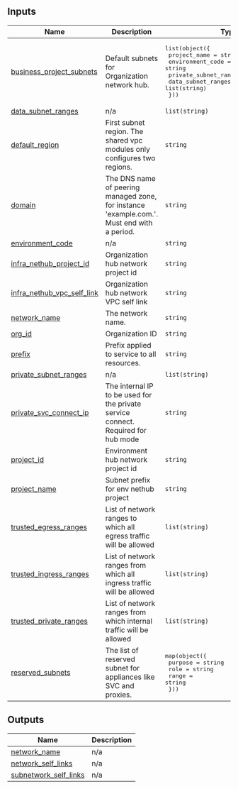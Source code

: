 <!-- BEGIN_TF_DOCS -->
## Inputs

| Name | Description | Type | Default | Required |
|------|-------------|------|---------|:--------:|
| <a name="input_business_project_subnets"></a> [business\_project\_subnets](#input\_business\_project\_subnets) | Default subnets for Organization network hub. | <pre>list(object({<br>    project_name                  = string<br>    environment_code              = string<br>    private_subnet_ranges         = list(string)<br>    data_subnet_ranges            = list(string)<br>  }))</pre> | n/a | yes |
| <a name="input_data_subnet_ranges"></a> [data\_subnet\_ranges](#input\_data\_subnet\_ranges) | n/a | `list(string)` | n/a | yes |
| <a name="input_default_region"></a> [default\_region](#input\_default\_region) | First subnet region. The shared vpc modules only configures two regions. | `string` | n/a | yes |
| <a name="input_domain"></a> [domain](#input\_domain) | The DNS name of peering managed zone, for instance 'example.com.'. Must end with a period. | `string` | n/a | yes |
| <a name="input_environment_code"></a> [environment\_code](#input\_environment\_code) | n/a | `string` | n/a | yes |
| <a name="input_infra_nethub_project_id"></a> [infra\_nethub\_project\_id](#input\_infra\_nethub\_project\_id) | Organization hub network project id | `string` | n/a | yes |
| <a name="input_infra_nethub_network_self_link"></a> [infra\_nethub\_vpc\_self\_link](#input\_infra\_nethub\_vpc\_self\_link) | Organization hub network VPC self link | `string` | n/a | yes |
| <a name="input_network_name"></a> [network\_name](#input\_network\_name) | The network name. | `string` | n/a | yes |
| <a name="input_org_id"></a> [org\_id](#input\_org\_id) | Organization ID | `string` | n/a | yes |
| <a name="input_prefix"></a> [prefix](#input\_prefix) | Prefix applied to service to all resources. | `string` | n/a | yes |
| <a name="input_private_subnet_ranges"></a> [private\_subnet\_ranges](#input\_private\_subnet\_ranges) | n/a | `list(string)` | n/a | yes |
| <a name="input_private_svc_connect_ip"></a> [private\_svc\_connect\_ip](#input\_private\_svc\_connect\_ip) | The internal IP to be used for the private service connect. Required for hub mode | `string` | n/a | yes |
| <a name="input_project_id"></a> [project\_id](#input\_project\_id) | Environment hub network project id | `string` | n/a | yes |
| <a name="input_project_name"></a> [project\_name](#input\_project\_name) | Subnet prefix for env nethub project | `string` | n/a | yes |
| <a name="input_trusted_egress_ranges"></a> [trusted\_egress\_ranges](#input\_trusted\_egress\_ranges) | List of network ranges to which all egress traffic will be allowed | `list(string)` | n/a | yes |
| <a name="input_trusted_ingress_ranges"></a> [trusted\_ingress\_ranges](#input\_trusted\_ingress\_ranges) | List of network ranges from which all ingress traffic will be allowed | `list(string)` | n/a | yes |
| <a name="input_trusted_private_ranges"></a> [trusted\_private\_ranges](#input\_trusted\_private\_ranges) | List of network ranges from which internal traffic will be allowed | `list(string)` | n/a | yes |
| <a name="input_reserved_subnets"></a> [reserved\_subnets](#input\_reserved\_subnets) | The list of reserved subnet for appliances like SVC and proxies. | <pre>map(object({<br>    purpose = string<br>    role    = string<br>    range   = string<br>  }))</pre> | `{}` | no |

## Outputs

| Name | Description |
|------|-------------|
| <a name="output_network_name"></a> [network\_name](#output\_network\_name) | n/a |
| <a name="output_network_self_links"></a> [network\_self\_links](#output\_network\_self\_links) | n/a |
| <a name="output_subnetwork_self_links"></a> [subnetwork\_self\_links](#output\_subnetwork\_self\_links) | n/a |
<!-- END_TF_DOCS -->